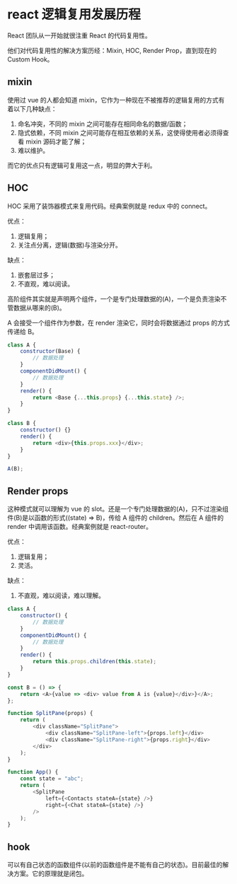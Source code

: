 # react 逻辑复用发展历程

React 团队从一开始就很注重 React 的代码复用性。

他们对代码复用性的解决方案历经：Mixin, HOC, Render Prop，直到现在的 Custom Hook。

## mixin

使用过 vue 的人都会知道 mixin，它作为一种现在不被推荐的逻辑复用的方式有着以下几种缺点：

1. 命名冲突，不同的 mixin 之间可能存在相同命名的数据/函数；
2. 隐式依赖，不同 mixin 之间可能存在相互依赖的关系，这使得使用者必须得查看 mixin 源码才能了解；
3. 难以维护。

而它的优点只有逻辑可复用这一点，明显的弊大于利。

## HOC

HOC 采用了装饰器模式来复用代码。经典案例就是 redux 中的 connect。

优点：

1. 逻辑复用；
2. 关注点分离，逻辑(数据)与渲染分开。

缺点：

1. 嵌套层过多；
2. 不直观，难以阅读。

高阶组件其实就是声明两个组件，一个是专门处理数据的(A)，一个是负责渲染不管数据从哪来的(B)。

A 会接受一个组件作为参数，在 render 渲染它，同时会将数据通过 props 的方式传递给 B。

```js
class A {
    constructor(Base) {
        // 数据处理
    }
    componentDidMount() {
        // 数据处理
    }
    render() {
        return <Base {...this.props} {...this.state} />;
    }
}

class B {
    constructor() {}
    render() {
        return <div>{this.props.xxx}</div>;
    }
}

A(B);
```

## Render props

这种模式就可以理解为 vue 的 slot。还是一个专门处理数据的(A)，只不过渲染组件(B)是以函数的形式((state) => B)，传给 A 组件的 children。然后在 A 组件的 render 中调用该函数。经典案例就是 react-router。

优点：

1. 逻辑复用；
2. 灵活。

缺点：

1. 不直观，难以阅读，难以理解。

```js
class A {
    constructor() {
        // 数据处理
    }
    componentDidMount() {
        // 数据处理
    }
    render() {
        return this.props.children(this.state);
    }
}

const B = () => {
    return <A>{value => <div> value from A is {value}</div>}</A>;
};

function SplitPane(props) {
    return (
        <div className="SplitPane">
            <div className="SplitPane-left">{props.left}</div>
            <div className="SplitPane-right">{props.right}</div>
        </div>
    );
}

function App() {
    const state = "abc";
    return (
        <SplitPane
            left={<Contacts stateA={state} />}
            right={<Chat stateA={state} />}
        />
    );
}
```

## hook

可以有自己状态的函数组件(以前的函数组件是不能有自己的状态)。目前最佳的解决方案。它的原理就是闭包。
